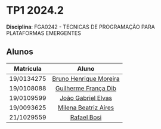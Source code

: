# TP1 2024.2

**Disciplina**: FGA0242 - TECNICAS DE PROGRAMAÇÃO PARA PLATAFORMAS EMERGENTES <br>

## Alunos
|Matrícula | Aluno |
| :--: | :--: |
| 19/0134275 | [Bruno Henrique Moreira](https://github.com/BrunoHenrique00)	|
| 19/0108088 | [Guilherme França Dib](https://github.com/GuiDib)	|
| 19/0109599 | [João Gabriel Elvas](https://github.com/JoaoGElvas) |	
| 19/0093625 | [Milena Beatriz Aires](https://github.com/milenaaires) |
| 21/1029559 | [Rafael Bosi](https://github.com/StrangeUnit28) |	

